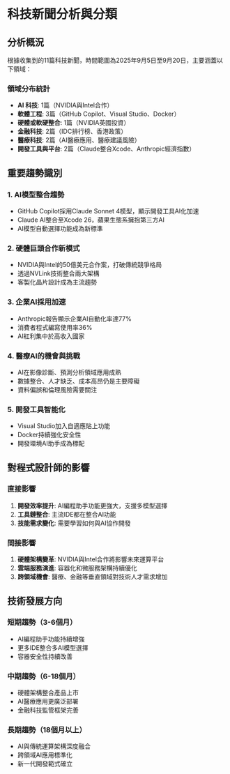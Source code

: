 # 科技新聞分析與分類

## 分析概況

根據收集到的11篇科技新聞，時間範圍為2025年9月5日至9月20日，主要涵蓋以下領域：

### 領域分布統計
- **AI 科技**: 1篇（NVIDIA與Intel合作）
- **軟體工程**: 3篇（GitHub Copilot、Visual Studio、Docker）
- **硬體或軟硬整合**: 1篇（NVIDIA英國投資）
- **金融科技**: 2篇（IDC排行榜、香港政策）
- **醫療科技**: 2篇（AI醫療應用、醫療建議風險）
- **開發工具與平台**: 2篇（Claude整合Xcode、Anthropic經濟指數）

## 重要趨勢識別

### 1. AI模型整合趨勢
- GitHub Copilot採用Claude Sonnet 4模型，顯示開發工具AI化加速
- Claude AI整合至Xcode 26，蘋果生態系擁抱第三方AI
- AI模型自動選擇功能成為新標準

### 2. 硬體巨頭合作新模式
- NVIDIA與Intel的50億美元合作案，打破傳統競爭格局
- 透過NVLink技術整合兩大架構
- 客製化晶片設計成為主流趨勢

### 3. 企業AI採用加速
- Anthropic報告顯示企業AI自動化率達77%
- 消費者程式編寫使用率36%
- AI紅利集中於高收入國家

### 4. 醫療AI的機會與挑戰
- AI在影像診斷、預測分析領域應用成熟
- 數據整合、人才缺乏、成本高昂仍是主要障礙
- 資料偏誤和倫理風險需要關注

### 5. 開發工具智能化
- Visual Studio加入自適應貼上功能
- Docker持續強化安全性
- 開發環境AI助手成為標配

## 對程式設計師的影響

### 直接影響
1. **開發效率提升**: AI編程助手功能更強大，支援多模型選擇
2. **工具鏈整合**: 主流IDE都在整合AI功能
3. **技能需求變化**: 需要學習如何與AI協作開發

### 間接影響
1. **硬體架構變革**: NVIDIA與Intel合作將影響未來運算平台
2. **雲端服務演進**: 容器化和微服務架構持續優化
3. **跨領域機會**: 醫療、金融等垂直領域對技術人才需求增加

## 技術發展方向

### 短期趨勢（3-6個月）
- AI編程助手功能持續增強
- 更多IDE整合多AI模型選擇
- 容器安全性持續改善

### 中期趨勢（6-18個月）
- 硬體架構整合產品上市
- AI醫療應用更廣泛部署
- 金融科技監管框架完善

### 長期趨勢（18個月以上）
- AI與傳統運算架構深度融合
- 跨領域AI應用標準化
- 新一代開發範式確立
